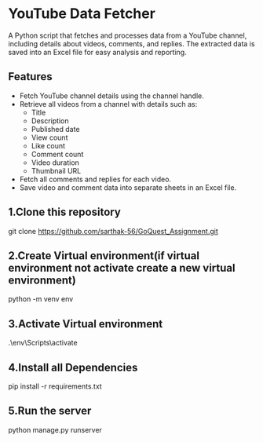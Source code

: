 # YouTube Data Fetcher

A Python script that fetches and processes data from a YouTube channel, including details about videos, comments, and replies. The extracted data is saved into an Excel file for easy analysis and reporting.

## Features

- Fetch YouTube channel details using the channel handle.
- Retrieve all videos from a channel with details such as:
  - Title
  - Description
  - Published date
  - View count
  - Like count
  - Comment count
  - Video duration
  - Thumbnail URL
- Fetch all comments and replies for each video.
- Save video and comment data into separate sheets in an Excel file.

## 1.Clone this repository
   git clone https://github.com/sarthak-56/GoQuest_Assignment.git
   
## 2.Create Virtual environment(if virtual environment not activate create a new virtual environment)
   python -m venv env
   
## 3.Activate Virtual environment
   .\env\Scripts\activate
   
## 4.Install all Dependencies
   pip install -r requirements.txt
   
## 5.Run the server
   python manage.py runserver 
